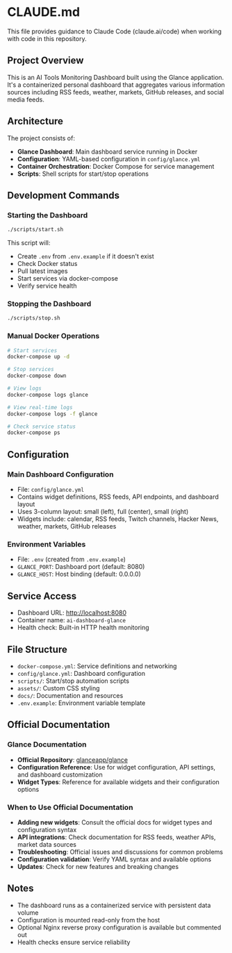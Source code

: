 # CLAUDE.md

This file provides guidance to Claude Code (claude.ai/code) when working with code in this repository.

## Project Overview

This is an AI Tools Monitoring Dashboard built using the Glance application. It's a containerized personal dashboard that aggregates various information sources including RSS feeds, weather, markets, GitHub releases, and social media feeds.

## Architecture

The project consists of:

- **Glance Dashboard**: Main dashboard service running in Docker
- **Configuration**: YAML-based configuration in `config/glance.yml`
- **Container Orchestration**: Docker Compose for service management
- **Scripts**: Shell scripts for start/stop operations

## Development Commands

### Starting the Dashboard

```bash
./scripts/start.sh
```

This script will:

- Create `.env` from `.env.example` if it doesn't exist
- Check Docker status
- Pull latest images
- Start services via docker-compose
- Verify service health

### Stopping the Dashboard

```bash
./scripts/stop.sh
```

### Manual Docker Operations

```bash
# Start services
docker-compose up -d

# Stop services
docker-compose down

# View logs
docker-compose logs glance

# View real-time logs
docker-compose logs -f glance

# Check service status
docker-compose ps
```

## Configuration

### Main Dashboard Configuration

- File: `config/glance.yml`
- Contains widget definitions, RSS feeds, API endpoints, and dashboard layout
- Uses 3-column layout: small (left), full (center), small (right)
- Widgets include: calendar, RSS feeds, Twitch channels, Hacker News, weather, markets, GitHub releases

### Environment Variables

- File: `.env` (created from `.env.example`)
- `GLANCE_PORT`: Dashboard port (default: 8080)
- `GLANCE_HOST`: Host binding (default: 0.0.0.0)

## Service Access

- Dashboard URL: <http://localhost:8080>
- Container name: `ai-dashboard-glance`
- Health check: Built-in HTTP health monitoring

## File Structure

- `docker-compose.yml`: Service definitions and networking
- `config/glance.yml`: Dashboard configuration
- `scripts/`: Start/stop automation scripts
- `assets/`: Custom CSS styling
- `docs/`: Documentation and resources
- `.env.example`: Environment variable template

## Official Documentation

### Glance Documentation

- **Official Repository**: [glanceapp/glance](https://github.com/glanceapp/glance)
- **Configuration Reference**: Use for widget configuration, API settings, and dashboard customization
- **Widget Types**: Reference for available widgets and their configuration options

### When to Use Official Documentation

- **Adding new widgets**: Consult the official docs for widget types and configuration syntax
- **API integrations**: Check documentation for RSS feeds, weather APIs, market data sources
- **Troubleshooting**: Official issues and discussions for common problems
- **Configuration validation**: Verify YAML syntax and available options
- **Updates**: Check for new features and breaking changes

## Notes

- The dashboard runs as a containerized service with persistent data volume
- Configuration is mounted read-only from the host
- Optional Nginx reverse proxy configuration is available but commented out
- Health checks ensure service reliability
